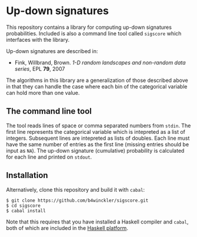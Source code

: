 # Up-down signatures

This repository contains a library for computing up-down signatures
probabilities.  Included is also a command line tool called `sigscore` which
interfaces with the library.

Up-down signatures are described in:

-   Fink, Willbrand, Brown. *1-D random landscapes and non-random data series*,
    EPL **79**, 2007

The algorithms in this library are a generalization of those described above in
that they can handle the case where each bin of the categorical variable can
hold more than one value.

## The command line tool

The tool reads lines of space or comma separated numbers from `stdin`.  The
first line represents the categorical variable which is intepreted as a list of
integers.  Subsequent lines are intepreted as lists of doubles.  Each line must
have the same number of entries as the first line (missing entries should be
input as `NA`).  The up-down signature (cumulative) probability is calculated
for each line and printed on `stdout`.

## Installation

Alternatively, clone this repository and build it with `cabal`:

    $ git clone https://github.com/b4winckler/sigscore.git
    $ cd sigscore
    $ cabal install

Note that this requires that you have installed a Haskell compiler and `cabal`,
both of which are included in the
[Haskell platform](http://hackage.haskell.org/platform/).
